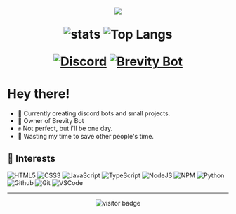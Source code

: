 <h1 align="center"></a><img src="https://discord.c99.nl/widget/theme-1/494496285676535811.png">                                                                                     

![stats](https://github-readme-stats.vercel.app/api?username=lvlahraam&show_icons=true&theme=dark)
![Top Langs](https://github-readme-stats.vercel.app/api/top-langs/?username=lvlahraam&layout=compact&theme=dark)<p align="center">

<p align="center">
  <a href="https://discord.gg/Mj87uvaEW9"><img alt="Discord" title="Discord" src="https://img.shields.io/badge/-Support Server-7289DA?style=for-the-badge&logo=discord&logoColor=white"/></a>
  <a href="https://discord.com/oauth2/authorize?client_id=844226171972616205&scope=bot&permissions=8"><img alt="Brevity Bot" title="Brevity Bot" src="https://img.shields.io/badge/-Brevity Bot-7289DA?style=for-the-badge&logo=discord&logoColor=white"/></a>
</p>

# Hey there!

- :muscle:  Currently creating discord bots and small projects.
- :gift_heart:  Owner of Brevity Bot
- ✊ Not perfect, but i'll be one day.
- :dart:  Wasting my time to save other people's time.


## :wrench: Interests

![HTML5](https://img.icons8.com/color/30/html-5.png) ![CSS3](https://img.icons8.com/color/30/css3.png) ![JavaScript](https://img.icons8.com/color/30/javascript.png) ![TypeScript](https://img.icons8.com/color/30/typescript.png) ![NodeJS](https://img.icons8.com/color/30/nodejs.png) ![NPM](https://img.icons8.com/color/30/npm.png) ![Python](https://img.icons8.com/color/30/python.png) ![Github](https://img.icons8.com/material-outlined/30/github.png) ![Git](https://img.icons8.com/color/30/git.png) ![VSCode](https://img.icons8.com/color/30/visual-studio-code-2019.png)

----

<p align="center">
  <img src="https://visitor-badge.glitch.me/badge?page_id=lvlahraam" alt="visitor badge"/>
</p>


